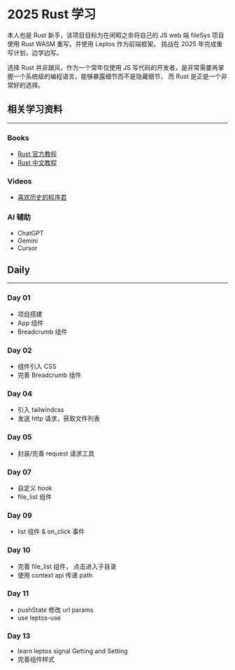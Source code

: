 # 2025 Rust 学习

本人也是 Rust 新手，该项目目标为在闲暇之余将自己的 JS web 端 fileSys 项目使用 Rust WASM 重写，并使用 Leptos 作为前端框架。
挑战在 2025 年完成重写计划，边学边写。

选择 Rust 并非跟风，作为一个常年仅使用 JS 写代码的开发者，是非常需要再掌握一个系统级的编程语言，能够暴露细节而不是隐藏细节， 而 Rust 是正是一个非常好的选择。

## 相关学习资料
------------
### Books
- [Rust 官方教程](https://www.rust-lang.org/learn)
- [Rust 中文教程](https://course.rs/about-book.html)

### Videos
- [喜欢历史的程序君](https://www.youtube.com/watch?v=ZVIlcsYaDZY&list=PL2XM89iiOzkud-BMooV19IWyBtfMVVNJj)

### AI 辅助
- ChatGPT
- Gemini
- Cursor

## Daily
--------

### Day 01
- 项目搭建
- App 组件
- Breadcrumb 组件

### Day 02
- 组件引入 CSS
- 完善 Breadcrumb 组件

### Day 04
- 引入 tailwindcss
- 发送 http 请求，获取文件列表

### Day 05
- 封装/完善 request 请求工具

### Day 07
- 自定义 hook
- file_list 组件

### Day 09
- list 组件 & on_click 事件

### Day 10
- 完善 file_list 组件， 点击进入子目录
- 使用 context api 传递 path

### Day 11
- pushState 修改 url params
- use leptos-use

### Day 13
- learn leptos signal Getting and Setting 
- 完善组件样式